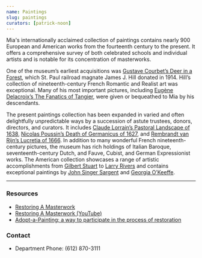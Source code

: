 ```yaml
---
name: Paintings
slug: paintings
curators: [patrick-noon]
---
```


Mia's internationally acclaimed collection of paintings contains nearly 900 European and American works from the fourteenth century to the present. It offers a comprehensive survey of both celebrated schools and individual artists and is notable for its concentration of masterworks.

One of the museum’s earliest acquisitions was [Gustave Courbet’s Deer in a Forest](http://collections.artsmia.org/art/53/deer-in-the-forest-gustave-courbet), which St. Paul railroad magnate James J. Hill donated in 1914. Hill’s collection of nineteenth-century French Romantic and Realist art was exceptional. Many of his most important pictures, including [Eugène Delacroix’s The Fanatics of Tangier](http://collections.artsmia.org/art/1978/convulsionists-of-tangier-eugene-delacroix), were given or bequeathed to Mia by his descendants.

The present paintings collection has been expanded in varied and often delightfully unpredictable ways by a succession of astute trustees, donors, directors, and curators. It includes [Claude Lorrain’s Pastoral Landscape of 1638](http://collections.artsmia.org/art/5747/pastoral-landscape-claude-gellee), [Nicolas Poussin’s Death of Germanicus of 1627](http://collections.artsmia.org/art/1348/the-death-of-germanicus-nicolas-poussin), and [Rembrandt van Rijn’s Lucretia of 1666](http://collections.artsmia.org/art/529). In addition to many wonderful French nineteenth-century pictures, the museum has rich holdings of Italian Baroque, seventeenth-century Dutch, and Fauve, Cubist, and German Expressionist works. The American collection showcases a range of artistic accomplishments from [Gilbert Stuart](http://collections.artsmia.org/search/artist:%22Gilbert%20Stuart%22) to [Larry Rivers](http://collections.artsmia.org/search/artist:%22Larry%20Rivers%22) and contains exceptional paintings by [John Singer Sargent](http://collections.artsmia.org/search/artist:%22John%20Singer%20Sargent%22/filters/department:%22Paintings%22) and [Georgia O’Keeffe](http://collections.artsmia.org/search/artist:%22Georgia%20O'Keeffe%22).

---

### Resources

* [Restoring A Masterwork](http://www.artsmia.org/restoration-online)
* [Restoring A Masterwork (YouTube)](http://www.youtube.com/watch?v=QMZ7XHuw9BI&feature=PlayList&p=347E03D63855FB63&index=0&playnext=1)
* [Adopt-a-Painting: a way to participate in the process of restoration](https://collections.artsmia.org/info/adopt-a-painting)

### Contact
* Department Phone: (612) 870-3111
